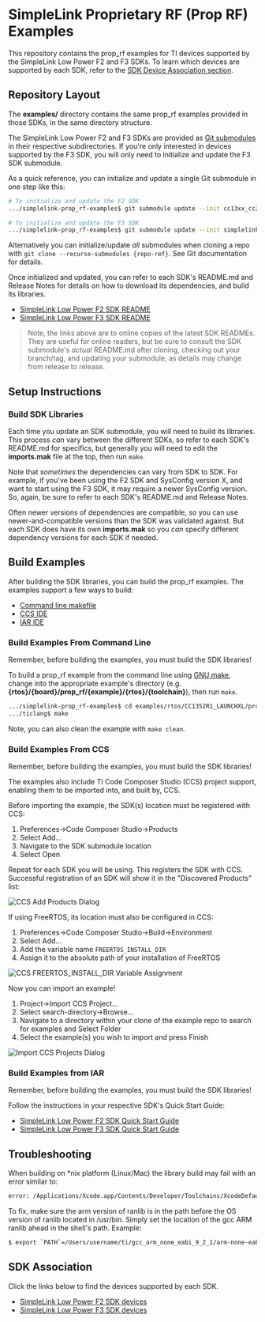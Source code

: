 # SimpleLink Proprietary RF (Prop RF) Examples

This repository contains the prop_rf examples for TI devices supported by the
SimpleLink Low Power F2 and F3 SDKs.  To learn which devices are supported by
each SDK, refer to the [SDK Device Association section](#sdk-association).

## Repository Layout

The **examples/** directory contains the same prop_rf examples provided in those
SDKs, in the same directory structure.

The SimpleLink Low Power F2 and F3 SDKs are provided as [Git
submodules](https://www.git-scm.com/docs/gitsubmodules) in their respective
subdirectories.  If you're only interested in devices supported by the F3 SDK,
you will only need to initialize and update the F3 SDK submodule.

As a quick reference, you can initialize and update a single Git submodule in
one step like this:

```bash
# To initialize and update the F2 SDK
.../simplelink-prop_rf-examples$ git submodule update --init cc13xx_cc26xx_sdk

# To initialize and update the F3 SDK
.../simplelink-prop_rf-examples$ git submodule update --init simplelink-lowpower-f3-sdk
```

Alternatively you can initialize/update _all_ submodules when cloning a repo
with `git clone --recurse-submodules {repo-ref}`.  See Git documentation for
details.

Once initialized and updated, you can refer to each SDK's README.md and Release
Notes for details on how to download its dependencies, and build its libraries.

* [SimpleLink Low Power F2 SDK
  README](https://github.com/TexasInstruments/cc13xx_cc26xx_sdk/blob/main/README.md)
* [SimpleLink Low Power F3 SDK
  README](https://github.com/TexasInstruments/simplelink-lowpower-f3-sdk/blob/main/README.md)

> Note, the links above are to online copies of the latest SDK READMEs.  They
> are useful for online readers, but be sure to consult the SDK submodule's
> _actual_ README.md after cloning, checking out your branch/tag, and updating
> your submodule, as details may change from release to release.

## Setup Instructions

### Build SDK Libraries

Each time you update an SDK submodule, you will need to build its libraries.
This process _can_ vary between the different SDKs, so refer to each SDK's
README.md for specifics, but generally you will need to edit the **imports.mak**
file at the top, then run `make`.

Note that _sometimes_ the dependencies can vary from SDK to SDK.  For example,
if you've been using the F2 SDK and SysConfig version X, and want to start using
the F3 SDK, it may require a newer SysConfig version.  So, again, be sure to
refer to each SDK's README.md and Release Notes.

Often newer versions of dependencies are compatible, so you can use
newer-and-compatible versions than the SDK was validated against.  But each SDK
does have its own **imports.mak** so you _can_ specify different dependency
versions for each SDK if needed.

## Build Examples

After building the SDK libraries, you can build the prop_rf examples.  The
examples support a few ways to build:

* [Command line makefile](#build-examples-from-command-line)
* [CCS IDE](#build-examples-from-ccs)
* [IAR IDE](#build-examples-from-iar)

### Build Examples From Command Line

Remember, before building the examples, you must build the SDK libraries!

To build a prop_rf example from the command line using [GNU
make](https://www.gnu.org/software/make/manual/make.html), change into the
appropriate example's directory (e.g.
**{rtos}/{board}/prop_rf/{example}/{rtos}/{toolchain}**), then run `make`.

```bash
.../simplelink-prop_rf-examples$ cd examples/rtos/CC1352R1_LAUNCHXL/prop_rf/rfCarrierWave/freertos/ticlang/
.../ticlang$ make
```

Note, you can also clean the example with `make clean`.

### Build Examples From CCS

Remember, before building the examples, you must build the SDK libraries!

The examples also include TI Code Composer Studio (CCS) project support,
enabling them to be imported into, and built by, CCS.

Before importing the example, the SDK(s) location must be registered with CCS:

1. Preferences->Code Composer Studio->Products
2. Select Add...
3. Navigate to the SDK submodule location
4. Select Open

Repeat for each SDK you will be using.  This registers the SDK with CCS.
Successful registration of an SDK will show it in the "Discovered
Products" list:

![CCS Add Products Dialog](images/add_products.png)

If using FreeRTOS, its location must also be configured in CCS:

1. Preferences->Code Composer Studio->Build->Environment
2. Select Add...
3. Add the variable name `FREERTOS_INSTALL_DIR`
4. Assign it to the absolute path of your installation of FreeRTOS

![CCS FREERTOS_INSTALL_DIR Variable Assignment](images/FreeRTOS.png)

Now you can import an example!

1. Project->Import CCS Project...
2. Select search-directory->Browse...
3. Navigate to a directory within your clone of the example repo to search for
   examples and Select Folder
4. Select the example(s) you wish to import and press Finish

![Import CCS Projects Dialog](images/select_ccsproject.png)

### Build Examples from IAR

Remember, before building the examples, you must build the SDK libraries!

Follow the instructions in your respective SDK's Quick Start Guide:

* [SimpleLink Low Power F2 SDK Quick Start Guide](https://dev.ti.com/tirex/explore/node?node=A__AC7UNBWx3i6iMAUzzhqKwA__com.ti.SIMPLELINK_CC13XX_CC26XX_SDK__BSEc4rl__LATEST)
* [SimpleLink Low Power F3 SDK Quick Start Guide](https://dev.ti.com/tirex/explore/node?node=A__AC7UNBWx3i6iMAUzzhqKwA__com.ti.SIMPLELINK_LOWPOWER_F3_SDK__58mgN04__LATEST)

## Troubleshooting

When building on *nix platform (Linux/Mac) the library build may fail with an
error similar to:

```bash
error: /Applications/Xcode.app/Contents/Developer/Toolchains/XcodeDefault.xctoolchain/usr/bin/ranlib: Unsupported triple for mach-o cpu type: thumbv6m-ti-none-eabi
```

To fix, make sure the arm version of ranlib is in the path before the OS version
of ranlib located in /usr/bin. Simply set the location of the gcc ARM ranlib
ahead in the shell's path.  Example:

```bash
$ export `PATH`=/Users/username/ti/gcc_arm_none_eabi_9_2_1/arm-none-eabi/bin:$PATH
```

## SDK Association

Click the links below to find the devices supported by each SDK.

* [SimpleLink Low Power F2 SDK devices](images/simplelink_cc13xx_cc26xx_sdk.md)
* [SimpleLink Low Power F3 SDK devices](images/simplelink_lowpower_f3_sdk.md)
